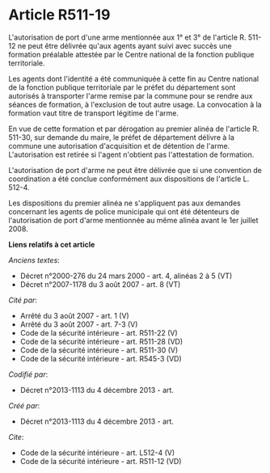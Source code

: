 # Article R511-19

L'autorisation de port d'une arme mentionnée aux 1° et 3° de l'article R. 511-12 ne peut être délivrée qu'aux agents ayant
suivi avec succès une formation préalable attestée par le Centre national de la fonction publique territoriale. 

Les agents dont l'identité a été communiquée à cette fin au Centre national de la fonction publique territoriale par le
préfet du département sont autorisés à transporter l'arme remise par la commune pour se rendre aux séances de formation, à
l'exclusion de tout autre usage. La convocation à la formation vaut titre de transport légitime de l'arme. 

En vue de cette formation et par dérogation au premier alinéa de l'article R. 511-30, sur demande du maire, le préfet de
département délivre à la commune une autorisation d'acquisition et de détention de l'arme. L'autorisation est retirée si
l'agent n'obtient pas l'attestation de formation. 

L'autorisation de port d'arme ne peut être délivrée que si une convention de coordination a été conclue conformément aux
dispositions de l'article L. 512-4. 

Les dispositions du premier alinéa ne s'appliquent pas aux demandes concernant les agents de police municipale qui ont été
détenteurs de l'autorisation de port d'arme mentionnée au même alinéa avant le 1er juillet 2008.

**Liens relatifs à cet article**

_Anciens textes_:

  - Décret n°2000-276 du 24 mars 2000 - art. 4, alinéas 2 à 5 (VT)
  - Décret n°2007-1178 du 3 août 2007 - art. 8 (VT)

_Cité par_:

  - Arrêté du 3 août 2007 - art. 1 (V)
  - Arrêté du 3 août 2007 - art. 7-3 (V)
  - Code de la sécurité intérieure - art. R511-22 (V)
  - Code de la sécurité intérieure - art. R511-28 (VD)
  - Code de la sécurité intérieure - art. R511-30 (V)
  - Code de la sécurité intérieure - art. R545-3 (VD)

_Codifié par_:

  - Décret n°2013-1113 du 4 décembre 2013 - art.

_Créé par_:

  - Décret n°2013-1113 du 4 décembre 2013 - art.

_Cite_:

  - Code de la sécurité intérieure - art. L512-4 (V)
  - Code de la sécurité intérieure - art. R511-12 (VD)
